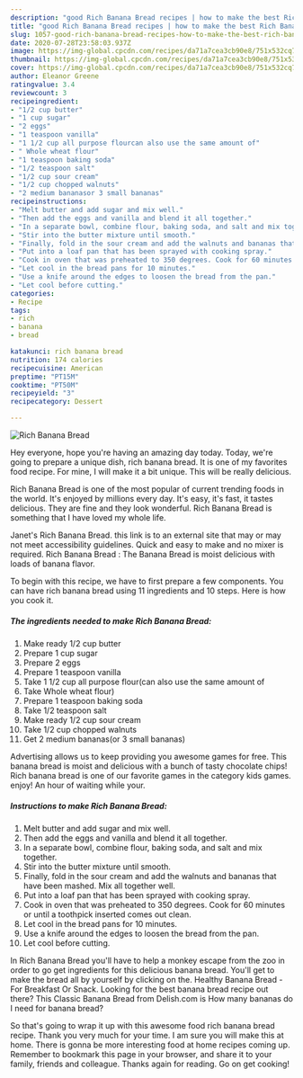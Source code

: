 ```yaml
---
description: "good Rich Banana Bread recipes | how to make the best Rich Banana Bread"
title: "good Rich Banana Bread recipes | how to make the best Rich Banana Bread"
slug: 1057-good-rich-banana-bread-recipes-how-to-make-the-best-rich-banana-bread
date: 2020-07-28T23:58:03.937Z
image: https://img-global.cpcdn.com/recipes/da71a7cea3cb90e8/751x532cq70/rich-banana-bread-recipe-main-photo.jpg
thumbnail: https://img-global.cpcdn.com/recipes/da71a7cea3cb90e8/751x532cq70/rich-banana-bread-recipe-main-photo.jpg
cover: https://img-global.cpcdn.com/recipes/da71a7cea3cb90e8/751x532cq70/rich-banana-bread-recipe-main-photo.jpg
author: Eleanor Greene
ratingvalue: 3.4
reviewcount: 3
recipeingredient:
- "1/2 cup butter"
- "1 cup sugar"
- "2 eggs"
- "1 teaspoon vanilla"
- "1 1/2 cup all purpose flourcan also use the same amount of"
- " Whole wheat flour"
- "1 teaspoon baking soda"
- "1/2 teaspoon salt"
- "1/2 cup sour cream"
- "1/2 cup chopped walnuts"
- "2 medium bananasor 3 small bananas"
recipeinstructions:
- "Melt butter and add sugar and mix well."
- "Then add the eggs and vanilla and blend it all together."
- "In a separate bowl, combine flour, baking soda, and salt and mix together."
- "Stir into the butter mixture until smooth."
- "Finally, fold in the sour cream and add the walnuts and bananas that have been mashed. Mix all together well."
- "Put into a loaf pan that has been sprayed with cooking spray."
- "Cook in oven that was preheated to 350 degrees. Cook for 60 minutes or until a toothpick inserted comes out clean."
- "Let cool in the bread pans for 10 minutes."
- "Use a knife around the edges to loosen the bread from the pan."
- "Let cool before cutting."
categories:
- Recipe
tags:
- rich
- banana
- bread

katakunci: rich banana bread 
nutrition: 174 calories
recipecuisine: American
preptime: "PT15M"
cooktime: "PT50M"
recipeyield: "3"
recipecategory: Dessert

---
```



![Rich Banana Bread](https://img-global.cpcdn.com/recipes/da71a7cea3cb90e8/751x532cq70/rich-banana-bread-recipe-main-photo.jpg)

Hey everyone, hope you're having an amazing day today. Today, we're going to prepare a unique dish, rich banana bread. It is one of my favorites food recipe. For mine, I will make it a bit unique. This will be really delicious.

Rich Banana Bread is one of the most popular of current trending foods in the world. It's enjoyed by millions every day. It's easy, it's fast, it tastes delicious. They are fine and they look wonderful. Rich Banana Bread is something that I have loved my whole life.

Janet&#39;s Rich Banana Bread. this link is to an external site that may or may not meet accessibility guidelines. Quick and easy to make and no mixer is required. Rich Banana Bread : The Banana Bread is moist delicious with loads of banana flavor.


To begin with this recipe, we have to first prepare a few components. You can have rich banana bread using 11 ingredients and 10 steps. Here is how you cook it.

<!--inarticleads1-->

##### The ingredients needed to make Rich Banana Bread:

1. Make ready 1/2 cup butter
1. Prepare 1 cup sugar
1. Prepare 2 eggs
1. Prepare 1 teaspoon vanilla
1. Take 1 1/2 cup all purpose flour(can also use the same amount of
1. Take  Whole wheat flour)
1. Prepare 1 teaspoon baking soda
1. Take 1/2 teaspoon salt
1. Make ready 1/2 cup sour cream
1. Take 1/2 cup chopped walnuts
1. Get 2 medium bananas(or 3 small bananas)


Advertising allows us to keep providing you awesome games for free. This banana bread is moist and delicious with a bunch of tasty chocolate chips! Rich banana bread is one of our favorite games in the category kids games. enjoy! An hour of waiting while your. 

<!--inarticleads2-->

##### Instructions to make Rich Banana Bread:

1. Melt butter and add sugar and mix well.
1. Then add the eggs and vanilla and blend it all together.
1. In a separate bowl, combine flour, baking soda, and salt and mix together.
1. Stir into the butter mixture until smooth.
1. Finally, fold in the sour cream and add the walnuts and bananas that have been mashed. Mix all together well.
1. Put into a loaf pan that has been sprayed with cooking spray.
1. Cook in oven that was preheated to 350 degrees. Cook for 60 minutes or until a toothpick inserted comes out clean.
1. Let cool in the bread pans for 10 minutes.
1. Use a knife around the edges to loosen the bread from the pan.
1. Let cool before cutting.


In Rich Banana Bread you&#39;ll have to help a monkey escape from the zoo in order to go get ingredients for this delicious banana bread. You&#39;ll get to make the bread all by yourself by clicking on the. Healthy Banana Bread - For Breakfast Or Snack. Looking for the best banana bread recipe out there? This Classic Banana Bread from Delish.com is How many bananas do I need for banana bread? 

So that's going to wrap it up with this awesome food rich banana bread recipe. Thank you very much for your time. I am sure you will make this at home. There is gonna be more interesting food at home recipes coming up. Remember to bookmark this page in your browser, and share it to your family, friends and colleague. Thanks again for reading. Go on get cooking!
